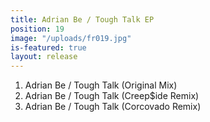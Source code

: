 ```yaml
---
title: Adrian Be / Tough Talk EP
position: 19
image: "/uploads/fr019.jpg"
is-featured: true
layout: release
---
```

01. Adrian Be / Tough Talk (Original Mix)  
02. Adrian Be / Tough Talk (Creep$ide Remix)  
03. Adrian Be / Tough Talk (Corcovado Remix) 

